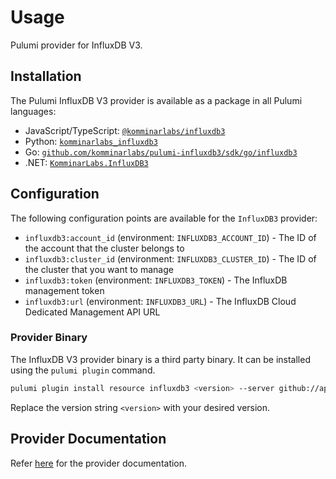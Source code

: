 # Usage

Pulumi provider for InfluxDB V3.

## Installation

The Pulumi InfluxDB V3 provider is available as a package in all Pulumi languages:

* JavaScript/TypeScript: [`@komminarlabs/influxdb3`](https://www.npmjs.com/package/@komminarlabs/influxdb3)
* Python: [`komminarlabs_influxdb3`](https://pypi.org/project/komminarlabs_influxdb3/)
* Go: [`github.com/komminarlabs/pulumi-influxdb3/sdk/go/influxdb3`](https://pkg.go.dev/github.com/komminarlabs/pulumi-influxdb3/sdk/go/influxdb3)
* .NET: [`KomminarLabs.InfluxDB3`](https://www.nuget.org/packages/KomminarLabs.InfluxDB3)


## Configuration

The following configuration points are available for the `InfluxDB3` provider:

- `influxdb3:account_id` (environment: `INFLUXDB3_ACCOUNT_ID`) - The ID of the account that the cluster belongs to
- `influxdb3:cluster_id` (environment: `INFLUXDB3_CLUSTER_ID`) - The ID of the cluster that you want to manage
- `influxdb3:token` (environment: `INFLUXDB3_TOKEN`) - The InfluxDB management token
- `influxdb3:url` (environment: `INFLUXDB3_URL`) - The InfluxDB Cloud Dedicated Management API URL

### Provider Binary

The InfluxDB V3 provider binary is a third party binary. It can be installed using the `pulumi plugin` command.

```bash
pulumi plugin install resource influxdb3 <version> --server github://api.github.com/komminarlabs
```

Replace the version string `<version>` with your desired version.

## Provider Documentation

Refer [here](https://www.pulumi.com/registry/packages/influxdb3) for the provider documentation.
